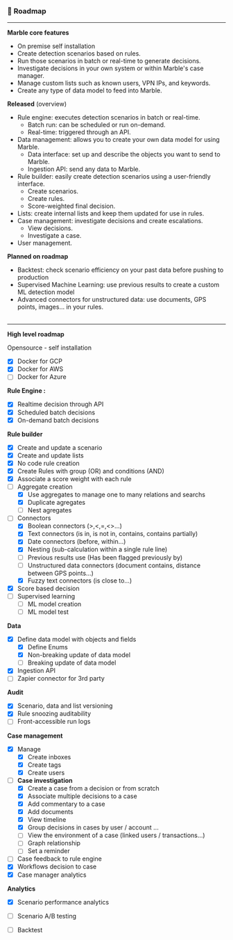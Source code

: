### :running: **Roadmap**

---
**Marble core features**
- On premise self installation
- Create detection scenarios based on rules.
- Run those scenarios in batch or real-time to generate decisions.
- Investigate decisions in your own system or within Marble's case manager.
- Manage custom lists such as known users, VPN IPs, and keywords.
- Create any type of data model to feed into Marble.

**Released** (overview)

- Rule engine: executes detection scenarios in batch or real-time.
  - Batch run: can be scheduled or run on-demand.
  - Real-time: triggered through an API.
- Data management: allows you to create your own data model for using Marble.
  - Data interface: set up and describe the objects you want to send to Marble.
  - Ingestion API: send any data to Marble.
- Rule builder: easily create detection scenarios using a user-friendly interface.
  - Create scenarios.
  - Create rules.
  - Score-weighted final decision.
- Lists: create internal lists and keep them updated for use in rules.
- Case management: investigate decisions and create escalations.
  - View decisions.
  - Investigate a case.
- User management.

**Planned on roadmap**

- Backtest: check scenario efficiency on your past data before pushing to production
- Supervised Machine Learning: use previous results to create a custom ML detection model
- Advanced connectors for unstructured data: use documents, GPS points, images… in your rules.
  <br><br>
--- 
**High level roadmap**

Opensource - self installation

- [x] Docker for GCP
- [x] Docker for AWS
- [ ] Docker for Azure

**Rule Engine :**

- [x] Realtime decision through API
- [x] Scheduled batch decisions
- [x] On-demand batch decisions

**Rule builder**

- [x] Create and update a scenario
- [x] Create and update lists
- [x] No code rule creation
- [x] Create Rules with group (OR) and conditions (AND)
- [x] Associate a score weight with each rule
- [ ] Aggregate creation
  - [x] Use aggregates to manage one to many relations and searchs
  - [x] Duplicate agregates
  - [ ] Nest agregates
- [ ] Connectors
  - [x] Boolean connectors (>,<,=,<>…)
  - [x] Text connectors (is in, is not in, contains, contains partially)
  - [x] Date connectors (before, within…)
  - [x] Nesting (sub-calculation within a single rule line)
  - [ ] Previous results use (Has been flagged previously by)
  - [ ] Unstructured data connectors (document contains, distance between GPS points…)
  - [x] Fuzzy text connectors (is close to…)
- [x] Score based decision
- [ ] Supervised learning
  - [ ] ML model creation
  - [ ] ML model test

**Data**

- [x] Define data model with objects and fields
  - [x] Define Enums
  - [x] Non-breaking update of data model
  - [ ] Breaking update of data model
- [x] Ingestion API
- [ ] Zapier connector for 3rd party

**Audit**

- [x] Scenario, data and list versioning
- [x] Rule snoozing auditability
- [ ] Front-accessible run logs

**Case management**

- [x] Manage
  - [x] Create inboxes
  - [x] Create tags
  - [x] Create users
- [ ] **Case investigation**
  - [x] Create a case from a decision or from scratch
  - [x] Associate multiple decisions to a case
  - [x] Add commentary to a case
  - [x] Add documents
  - [x] View timeline
  - [x] Group decisions in cases by user / account ...
  - [ ] View the environment of a case (linked users / transactions…)
  - [ ] Graph relationship
  - [ ] Set a reminder
- [ ] Case feedback to rule engine
- [x] Workflows decision to case
- [x] Case manager analytics

**Analytics**

- [x] Scenario performance analytics
- [ ] Scenario A/B testing
- [ ] Backtest
      <br>

